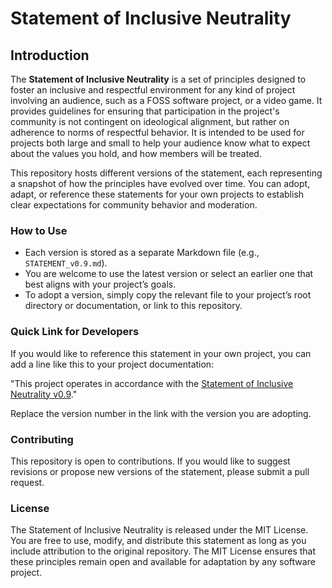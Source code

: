 # Statement of Inclusive Neutrality

## Introduction

The **Statement of Inclusive Neutrality** is a set of principles designed to foster an inclusive and respectful environment for any kind of project involving an audience, such as a FOSS software project, or a video game. It provides guidelines for ensuring that participation in the project's community is not contingent on ideological alignment, but rather on adherence to norms of respectful behavior. It is intended to be used for projects both large and small to help your audience know what to expect about the values you hold, and how members will be treated.

This repository hosts different versions of the statement, each representing a snapshot of how the principles have evolved over time. You can adopt, adapt, or reference these statements for your own projects to establish clear expectations for community behavior and moderation.

### How to Use

- Each version is stored as a separate Markdown file (e.g., `STATEMENT_v0.9.md`).
- You are welcome to use the latest version or select an earlier one that best aligns with your project’s goals.
- To adopt a version, simply copy the relevant file to your project’s root directory or documentation, or link to this repository.

### Quick Link for Developers

If you would like to reference this statement in your own project, you can add a line like this to your project documentation:

"This project operates in accordance with the [Statement of Inclusive Neutrality v0.9](https://github.com/bitbutter/Statement-of-Inclusive-Neutrality/blob/master/STATEMENT_v0.9.md)."

Replace the version number in the link with the version you are adopting.

### Contributing
This repository is open to contributions. If you would like to suggest revisions or propose new versions of the statement, please submit a pull request.
### License
The Statement of Inclusive Neutrality is released under the MIT License. You are free to use, modify, and distribute this statement as long as you include attribution to the original repository. The MIT License ensures that these principles remain open and available for adaptation by any software project.

